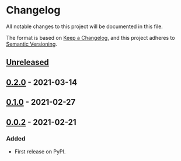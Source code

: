 # Changelog
All notable changes to this project will be documented in this file.

The format is based on [Keep a Changelog](https://keepachangelog.com/en/1.0.0/),
and this project adheres to [Semantic Versioning](https://semver.org/spec/v2.0.0.html).


## [Unreleased]

## [0.2.0] - 2021-03-14

## [0.1.0] - 2021-02-27

## [0.0.2] - 2021-02-21
### Added
- First release on PyPI.

[Unreleased]: https://github.com/GIS-Consultant/utm-epsg-finder/compare/v0.2.0...HEAD
[0.2.0]: https://github.com/GIS-Consultant/utm-epsg-finder/compare/v0.1.0...v0.2.0
[0.1.0]: https://github.com/GIS-Consultant/utm-epsg-finder/compare/v0.0.2...v0.1.0
[0.0.2]: https://github.com/GIS-Consultant/utm-epsg-finder/compare/releases/tag/v0.0.2
